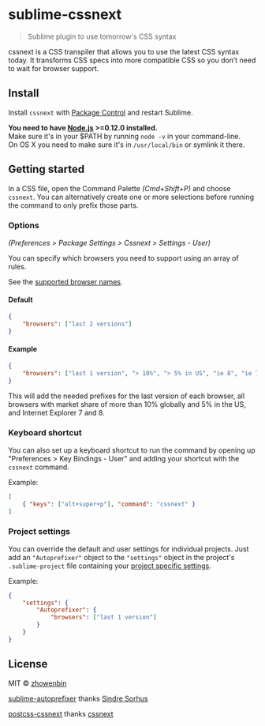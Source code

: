 # sublime-cssnext

> Sublime plugin to use tomorrow's CSS syntax

cssnext is a CSS transpiler that allows you to use the latest CSS syntax today. It transforms CSS specs into more compatible CSS so you don’t need to wait for browser support.


## Install

Install `cssnext` with [Package Control](https://sublime.wbond.net) and restart Sublime.

**You need to have [Node.js](http://nodejs.org) >=0.12.0 installed.**  
Make sure it's in your $PATH by running `node -v` in your command-line.  
On OS X you need to make sure it's in `/usr/local/bin` or symlink it there.


## Getting started

In a CSS file, open the Command Palette *(Cmd+Shift+P)* and choose `cssnext`. You can alternatively create one or more selections before running the command to only prefix those parts.


### Options

*(Preferences > Package Settings > Cssnext > Settings - User)*

You can specify which browsers you need to support using an array of rules.

See the [supported browser names](https://github.com/ai/autoprefixer#browsers).


#### Default

```json
{
	"browsers": ["last 2 versions"]
}
```


#### Example

```json
{
	"browsers": ["last 1 version", "> 10%", "> 5% in US", "ie 8", "ie 7"]
}
```

This will add the needed prefixes for the last version of each browser, all browsers with market share of more than 10% globally and 5% in the US, and Internet Explorer 7 and 8.


### Keyboard shortcut

You can also set up a keyboard shortcut to run the command by opening up "Preferences > Key Bindings - User" and adding your shortcut with the `cssnext` command.

Example:

```json
[
	{ "keys": ["alt+super+p"], "command": "cssnext" }
]
```


### Project settings

You can override the default and user settings for individual projects. Just add an `"Autoprefixer"` object to the `"settings"` object in the project's `.sublime-project` file containing your [project specific settings](http://www.sublimetext.com/docs/3/projects.html).

Example:

```json
{
	"settings": {
		"Autoprefixer": {
			"browsers": ["last 1 version"]
		}
	}
}
```


## License

MIT © [zhowenbin](http://zhouwenbin.com) 

[sublime-autoprefixer](https://github.com/sindresorhus/sublime-autoprefixer) thanks [Sindre Sorhus](http://sindresorhus.com) 

[postcss-cssnext](https://github.com/cssnext/postcss-cssnext) thanks [cssnext](https://github.com/cssnext/postcss-cssnext)
